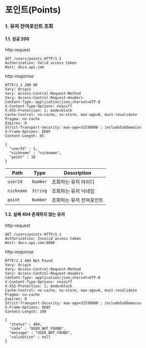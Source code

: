 # 포인트(Points)

### 1. 유저 잔여포인트 조회 <a href="#_-_-_" id="_-_-_"></a>

#### 1.1. 성공 200 <a href="#_-_200" id="_-_200"></a>

http-request

```
GET /users/points HTTP/1.1
Authorization: Valid access token
Host: docs.api.com
```

http-response

```
HTTP/1.1 200 OK
Vary: Origin
Vary: Access-Control-Request-Method
Vary: Access-Control-Request-Headers
Content-Type: application/json;charset=UTF-8
X-Content-Type-Options: nosniff
X-XSS-Protection: 1; mode=block
Cache-Control: no-cache, no-store, max-age=0, must-revalidate
Pragma: no-cache
Expires: 0
Strict-Transport-Security: max-age=31536000 ; includeSubDomains
X-Frame-Options: DENY
Content-Length: 65

{
  "userId" : 1,
  "nickname" : "nickname",
  "point" : 10
}
```

| Path       | Type     | Description   |
| ---------- | -------- | ------------- |
| `userId`   | `Number` | 조회하는 유저 아이디   |
| `nickname` | `String` | 조회하는 유저 닉네임   |
| `point`    | `Number` | 조회하는 유저 잔여포인트 |

#### 1.2. 실패 404 존재하지 않는 유저 <a href="#_-_404_-_-_" id="_-_404_-_-_"></a>

http-request

```
GET /users/points HTTP/1.1
Authorization: Invalid access token
Host: docs.api.com:8080
```

http-response

```
HTTP/1.1 404 Not Found
Vary: Origin
Vary: Access-Control-Request-Method
Vary: Access-Control-Request-Headers
Content-Type: application/json;charset=UTF-8
X-Content-Type-Options: nosniff
X-XSS-Protection: 1; mode=block
Cache-Control: no-cache, no-store, max-age=0, must-revalidate
Pragma: no-cache
Expires: 0
Strict-Transport-Security: max-age=31536000 ; includeSubDomains
X-Frame-Options: DENY
Content-Length: 109

{
  "status" : 404,
  "code" : "USER_NOT_FOUND",
  "message" : "USER_NOT_FOUND",
  "validation" : null
}
```
